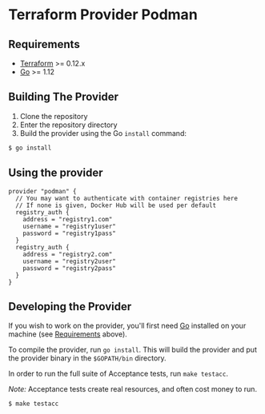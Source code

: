 Terraform Provider Podman
==================

Requirements
------------

-	[Terraform](https://www.terraform.io/downloads.html) >= 0.12.x
-	[Go](https://golang.org/doc/install) >= 1.12

Building The Provider
---------------------

1. Clone the repository
1. Enter the repository directory
1. Build the provider using the Go `install` command: 
```sh
$ go install
```


Using the provider
----------------------

```hcl-terraform
provider "podman" {
  // You may want to authenticate with container registries here
  // If none is given, Docker Hub will be used per default
  registry_auth {
    address = "registry1.com"
    username = "registry1user"
    password = "registry1pass"
  }
  registry_auth {
    address = "registry2.com"
    username = "registry2user"
    password = "registry2pass"
  }
}
```

Developing the Provider
---------------------------

If you wish to work on the provider, you'll first need [Go](http://www.golang.org) installed on your machine (see [Requirements](#requirements) above).

To compile the provider, run `go install`. This will build the provider and put the provider binary in the `$GOPATH/bin` directory.

In order to run the full suite of Acceptance tests, run `make testacc`.

*Note:* Acceptance tests create real resources, and often cost money to run.

```sh
$ make testacc
```
